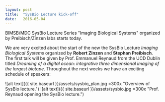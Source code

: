 ```yaml
---
layout: post
title:  "SysBio Lecture kick-off"
date:   2016-05-04    
---
```


BIMSB/MDC SysBio Lecture Series "Imaging Biological Systems" organized by Preibisch/Zinzen labs starts today.

We are very excited about the start of the new the SysBio Lecture *Imaging Biological Systems* organized by **Robert Zinzen** and **Stephan Preibisch**. The first talk will be given by Prof. Emmanuel Reynaud from the UCD Dublin titled *Dreaming of a digital ocean: integrative three dimensional imaging of the largest biotope*. Throughout the next weeks we have an exciting schedule of speakers:

![alt text]({{ site.baseurl }}/assets/sysbio_plan.jpg =300x "Overview of SysBio lecture.")
![alt text]({{ site.baseurl }}/assets/sysbio.jpg =300x "Prof. Reynaud opening the SysBio lecture.")
